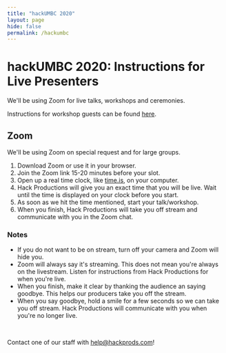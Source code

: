 ```yaml
---
title: "hackUMBC 2020"
layout: page
hide: false
permalink: /hackumbc
---
```


# hackUMBC 2020: Instructions for Live Presenters

We'll be using Zoom for live talks, workshops and ceremonies.

Instructions for workshop guests can be found [here](./hackumbc/guests).

## Zoom

We'll be using Zoom on special request and for large groups.

1. Download Zoom or use it in your browser.
2. Join the Zoom link 15-20 minutes before your slot.
3. Open up a real time clock, like [time.is](https://time.is), on your computer.
4. Hack Productions will give you an exact time that you will be live. Wait until the time is displayed on your clock before you start.
5. As soon as we hit the time mentioned, start your talk/workshop.
6. When you finish, Hack Productions will take you off stream and communicate with you in the Zoom chat.

### Notes

- If you do not want to be on stream, turn off your camera and Zoom will hide you.
- Zoom will always say it's streaming. This does not mean you're always on the livestream. Listen for instructions from Hack Productions for when you're live.
- When you finish, make it clear by thanking the audience an saying goodbye. This helps our producers take you off the stream.
- When you say goodbye, hold a smile for a few seconds so we can take you off stream. Hack Productions will communicate with you when you're no longer live.

<br>

Contact one of our staff with [help@hackprods.com](mailto:help@hackprods.com)!

<br>